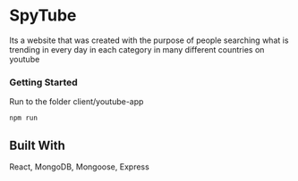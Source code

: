 # SpyTube

Its a website that was created with the purpose of people searching what is trending in every day in each category in many different countries on youtube

### Getting Started

Run to the folder client/youtube-app 
```
npm run
```

## Built With

React, MongoDB, Mongoose, Express